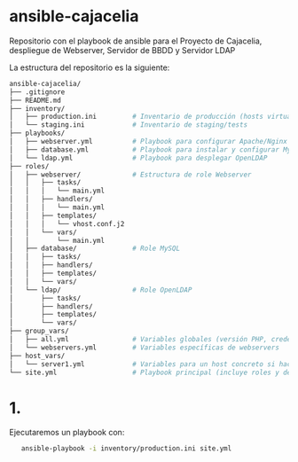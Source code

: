 # ansible-cajacelia
Repositorio con el playbook de ansible para el Proyecto de Cajacelia, despliegue de Webserver, Servidor de BBDD y Servidor LDAP

La estructura del repositorio es la siguiente:
```bash
ansible-cajacelia/
├── .gitignore
├── README.md
├── inventory/
│   ├── production.ini         # Inventario de producción (hosts virtuales)
│   └── staging.ini            # Inventario de staging/tests
├── playbooks/
│   ├── webserver.yml          # Playbook para configurar Apache/Nginx + PHP
│   ├── database.yml           # Playbook para instalar y configurar MySQL
│   └── ldap.yml               # Playbook para desplegar OpenLDAP
├── roles/
│   ├── webserver/             # Estructura de role Webserver
│   │   ├── tasks/
│   │   │   └── main.yml
│   │   ├── handlers/
│   │   │   └── main.yml
│   │   ├── templates/
│   │   │   └── vhost.conf.j2
│   │   └── vars/
│   │       └── main.yml
│   ├── database/              # Role MySQL
│   │   ├── tasks/
│   │   ├── handlers/
│   │   ├── templates/
│   │   └── vars/
│   └── ldap/                  # Role OpenLDAP
│       ├── tasks/
│       ├── handlers/
│       ├── templates/
│       └── vars/
├── group_vars/
│   ├── all.yml                # Variables globales (versión PHP, credenciales)
│   └── webservers.yml         # Variables específicas de webservers
├── host_vars/
│   └── server1.yml            # Variables para un host concreto si hace falta
└── site.yml                   # Playbook principal (incluye roles y despliega todo)
```

# 1. 
Ejecutaremos un playbook con:
```bash
   ansible-playbook -i inventory/production.ini site.yml
```